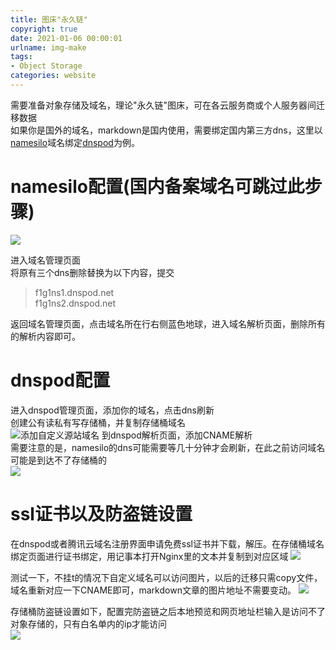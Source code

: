 ```yaml
---
title: 图床"永久链"
copyright: true
date: 2021-01-06 00:00:01
urlname: img-make
tags: 
- Object Storage
categories: website
---
```

需要准备对象存储及域名，理论"永久链"图床，可在各云服务商或个人服务器间迁移数据  
如果你是国外的域名，markdown是国内使用，需要绑定国内第三方dns，这里以[namesilo](https://www.namesilo.com/)域名绑定[dnspod](https://www.dnspod.cn/)为例。
<!-- more -->  

# namesilo配置(国内备案域名可跳过此步骤)
![](https://gd-obj-001.gd2.qingstor.com/haruki/blog/cn/2022/281BCA8978E663D1AA05423137C07932E35E89FDDDCA7A23445455A7723F219C.png)

进入域名管理页面  
将原有三个dns删除替换为以下内容，提交
> f1g1ns1.dnspod.net  
  f1g1ns2.dnspod.net

返回域名管理页面，点击域名所在行右侧蓝色地球，进入域名解析页面，删除所有的解析内容即可。

# dnspod配置
进入dnspod管理页面，添加你的域名，点击dns刷新  
创建公有读私有写存储桶，并复制存储桶域名  
![添加自定义源站域名](https://gd-obj-001.gd2.qingstor.com/haruki/blog/cn/2022/5C3AE90E330110085424836989AC2F904D961280A441B32B909654094DCFE2B2.png)
到dnspod解析页面，添加CNAME解析  
需要注意的是，namesilo的dns可能需要等几十分钟才会刷新，在此之前访问域名可能是到达不了存储桶的  
![](https://gd-obj-001.gd2.qingstor.com/haruki/blog/cn/2022/E315A71C14F3F94218BC781296F5F37A1B1996BCEF1D797ECA20A64597AFD18F.png)

# ssl证书以及防盗链设置
在dnspod或者腾讯云域名注册界面申请免费ssl证书并下载，解压。在存储桶域名绑定页面进行证书绑定，用记事本打开Nginx里的文本并复制到对应区域
![](https://gd-obj-001.gd2.qingstor.com/haruki/blog/cn/2022/6B12C37D45ECE58C98F26DA67CDFC60F73ADB472ECBD37D20EFC839F64BD4A39.png)

测试一下，不挂t的情况下自定义域名可以访问图片，以后的迁移只需copy文件，域名重新对应一下CNAME即可，markdown文章的图片地址不需要变动。
![](https://gd-obj-001.gd2.qingstor.com/haruki/blog/cn/2022/4DEED59F8DC599B65736DFA4B81C4DB1C4028557408CFBA90B1691DDDE70D6EB.png)

存储桶防盗链设置如下，配置完防盗链之后本地预览和网页地址栏输入是访问不了对象存储的，只有白名单内的ip才能访问  
![](https://gd-obj-001.gd2.qingstor.com/haruki/blog/cn/2022/358EF065F5956500257330DDE1493957881F0BD1C0294CB5E6115CDF7805CE40.png)

